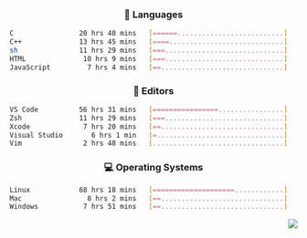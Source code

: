 <!--
<p align="center">
  <img height="50" src="https://cdn.simpleicons.org/c/81c8be" title="clang" alt="clang">
  <img height="50" src="https://cdn.simpleicons.org/c++/81c8be" title="cpp" alt="cpp">
  <img height="50" src="https://cdn.simpleicons.org/arm/81c8be" title="arm" alt="arm">
  <img height="50" src="https://cdn.simpleicons.org/stmicroelectronics/81c8be" title="stmicroelectronics" alt="stmicroelectronics">
  <img height="50" src="https://cdn.simpleicons.org/raspberrypi/81c8be" title="raspberrypi" alt="raspberrypi">
  <img height="50" src="https://cdn.simpleicons.org/cmake/81c8be" title="cmake" alt="cmake">
  <img height="50" src="https://cdn.simpleicons.org/gnubash/81c8be" title="gnubash" alt="gnubash">
</p>
-->

<!--START_SECTION:wakatime_gen-->
<div align="center">

### :hammer: Languages

```sh
C                20 hrs 40 mins   [======..........................]    24.55%
C++              13 hrs 45 mins   [====............................]    16.35%
sh               11 hrs 29 mins   [===.............................]    13.64%
HTML              10 hrs 9 mins   [===.............................]    12.06%
JavaScript         7 hrs 4 mins   [==..............................]     8.40%
```

</div>

<div align="center">

### :floppy_disk: Editors

```sh
VS Code          56 hrs 31 mins   [================................]    67.12%
Zsh              11 hrs 29 mins   [===.............................]    13.64%
Xcode             7 hrs 20 mins   [==..............................]     8.71%
Visual Studio       6 hrs 1 min   [=...............................]     7.15%
Vim               2 hrs 48 mins   [................................]     3.34%
```

</div>

<div align="center">

### :computer: Operating Systems

```sh
Linux            68 hrs 18 mins   [====================............]    81.12%
Mac                8 hrs 2 mins   [==..............................]     9.55%
Windows           7 hrs 51 mins   [==..............................]     9.34%
```

</div>


<!--END_SECTION:wakatime_gen-->

<div align="right">

[![](https://komarev.com/ghpvc/?username=luswdev&color=283044&style=for-the-badge&label=visiters)](https://github.com/luswdev)

</div>
